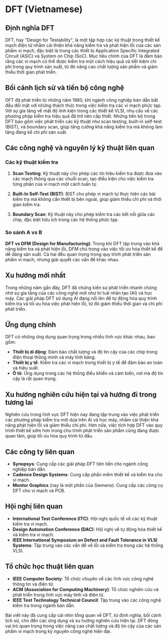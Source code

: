 # DFT (Vietnamese)

## Định nghĩa DFT

DFT, hay "Design for Testability", là một tập hợp các kỹ thuật trong thiết kế mạch điện tử nhằm cải thiện khả năng kiểm tra và phát hiện lỗi của các sản phẩm vi mạch, đặc biệt là trong các thiết bị Application Specific Integrated Circuit (ASIC) và System on Chip (SoC). Mục tiêu chính của DFT là đảm bảo rằng các vi mạch có thể được kiểm tra một cách hiệu quả và tiết kiệm chi phí trong quy trình sản xuất, từ đó nâng cao chất lượng sản phẩm và giảm thiểu thời gian phát triển.

## Bối cảnh lịch sử và tiến bộ công nghệ

DFT đã phát triển từ những năm 1980, khi ngành công nghiệp bán dẫn bắt đầu đối mặt với những thách thức trong việc kiểm tra các vi mạch phức tạp. Với sự gia tăng về mật độ linh kiện trong các thiết kế VLSI, nhu cầu về các phương pháp kiểm tra hiệu quả đã trở nên cấp thiết. Những tiến bộ trong DFT bao gồm việc phát triển các kỹ thuật như scan testing, built-in self-test (BIST), và boundary scan, giúp tăng cường khả năng kiểm tra mà không làm tăng đáng kể chi phí sản xuất.

## Các công nghệ và nguyên lý kỹ thuật liên quan

### Các kỹ thuật kiểm tra

1. **Scan Testing**: Kỹ thuật này cho phép các tín hiệu kiểm tra được đưa vào các mạch thông qua các chuỗi scan, tạo điều kiện cho việc kiểm tra từng phần của vi mạch một cách tuần tự.
   
2. **Built-In Self-Test (BIST)**: BIST cho phép vi mạch tự thực hiện các bài kiểm tra mà không cần thiết bị bên ngoài, giúp giảm thiểu chi phí và thời gian kiểm tra.

3. **Boundary Scan**: Kỹ thuật này cho phép kiểm tra các kết nối giữa các chip, đặc biệt hữu ích trong các hệ thống phức tạp.

### So sánh A vs B

**DFT vs DFM (Design for Manufacturing)**: Trong khi DFT tập trung vào khả năng kiểm tra và phát hiện lỗi, DFM chú trọng vào việc tối ưu hóa thiết kế để dễ dàng sản xuất. Cả hai đều quan trọng trong quy trình phát triển sản phẩm vi mạch, nhưng giải quyết các vấn đề khác nhau.

## Xu hướng mới nhất

Trong những năm gần đây, DFT đã chứng kiến sự phát triển nhanh chóng nhờ sự gia tăng của các công nghệ mới như trí tuệ nhân tạo (AI) và học máy. Các giải pháp DFT sử dụng AI đang nổi lên để tự động hóa quy trình kiểm tra và tối ưu hóa việc phát hiện lỗi, từ đó giảm thiểu thời gian và chi phí phát triển.

## Ứng dụng chính

DFT có những ứng dụng quan trọng trong nhiều lĩnh vực khác nhau, bao gồm:

- **Thiết bị di động**: Đảm bảo chất lượng và độ tin cậy của các chip trong điện thoại thông minh và máy tính bảng.
- **Thiết bị y tế**: Kiểm tra các vi mạch trong thiết bị y tế để đảm bảo an toàn và hiệu suất.
- **Ô tô**: Ứng dụng trong các hệ thống điều khiển và cảm biến, nơi mà độ tin cậy là rất quan trọng.

## Xu hướng nghiên cứu hiện tại và hướng đi trong tương lai

Nghiên cứu trong lĩnh vực DFT hiện nay đang tập trung vào việc phát triển các phương pháp kiểm tra mới dựa trên AI và học máy, nhằm cải thiện khả năng phát hiện lỗi và giảm thiểu chi phí. Hơn nữa, việc tích hợp DFT vào quy trình thiết kế sớm hơn trong chu trình phát triển sản phẩm cũng đang được quan tâm, giúp tối ưu hóa quy trình từ đầu.

## Các công ty liên quan

- **Synopsys**: Cung cấp các giải pháp DFT tiên tiến cho ngành công nghiệp bán dẫn.
- **Cadence Design Systems**: Cung cấp phần mềm thiết kế và kiểm tra cho vi mạch.
- **Mentor Graphics** (nay là một phần của Siemens): Cung cấp các công cụ DFT cho vi mạch và PCB.

## Hội nghị liên quan

- **International Test Conference (ITC)**: Hội nghị quốc tế về các kỹ thuật kiểm tra vi mạch.
- **Design Automation Conference (DAC)**: Hội nghị về tự động hóa thiết kế và kiểm tra vi mạch.
- **IEEE International Symposium on Defect and Fault Tolerance in VLSI Systems**: Tập trung vào các vấn đề về lỗi và kiểm tra trong các hệ thống VLSI.

## Tổ chức học thuật liên quan

- **IEEE Computer Society**: Tổ chức chuyên về các lĩnh vực công nghệ thông tin và điện tử.
- **ACM (Association for Computing Machinery)**: Tổ chức nghiên cứu và phát triển trong lĩnh vực máy tính và điện tử.
- **IEEE Test Technology Technical Council**: Tập trung vào các công nghệ kiểm tra trong ngành bán dẫn.

Bài viết này đã cung cấp cái nhìn tổng quan về DFT, từ định nghĩa, bối cảnh lịch sử, cho đến các ứng dụng và xu hướng nghiên cứu hiện tại. DFT đóng vai trò quan trọng trong việc nâng cao chất lượng và độ tin cậy của các sản phẩm vi mạch trong kỷ nguyên công nghệ hiện đại.
